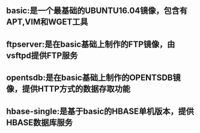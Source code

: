 basic:是一个最基础的UBUNTU16.04镜像，包含有APT,VIM和WGET工具
------
ftpserver:是在basic基础上制作的FTP镜像，由vsftpd提供FTP服务
------
opentsdb:是在basic基础上制作的OPENTSDB镜像，提供HTTP方式的数据存取功能
------
hbase-single:是基于basic的HBASE单机版本，提供HBASE数据库服务
------
